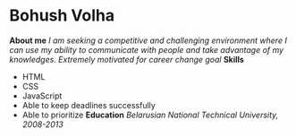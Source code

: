 # Bohush Volha
**About me**
*I am seeking a competitive and challenging environment where I can use my ability to communicate with people and take advantage of my knowledges. Extremely motivated for career change goal*
**Skills**
* HTML
* CSS
* JavaScript
* Able to keep deadlines successfully
* Able to prioritize
**Education**
*Belarusian National Technical University, 2008-2013*
